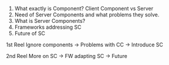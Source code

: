 1. What exactly is Component? Client Component vs Server
2. Need of Server Components and what problems they solve.
3. What is Server Components?
4. Frameworks addressing SC
5. Future of SC

1st Reel
Ignore components -> Problems with CC -> Introduce SC

2nd Reel
More on SC -> FW adapting SC -> Future